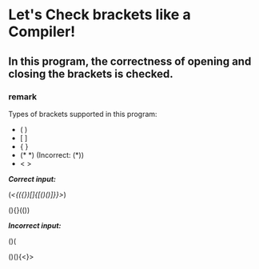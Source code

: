 # Let's Check brackets like a Compiler! 

## In this program, the correctness of opening and closing the brackets is checked.

### **remark**

Types of brackets supported in this program:
* ( )
* \[ \]
*  { }
*  (* \*) (Incorrect: (\*))
*  < >


***Correct input:*** 

(*<{({})[]{[()()]}}>*)

(){}(())

***Incorrect input:***

()(

()(){<}>

